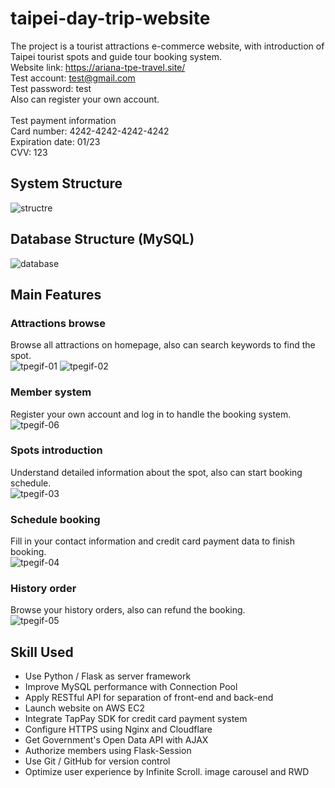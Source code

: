 # taipei-day-trip-website
The project is a tourist attractions e-commerce website, with introduction of Taipei tourist spots and guide tour booking system.</br>
Website link: https://ariana-tpe-travel.site/</br>
Test account: test@gmail.com</br>
Test password: test</br>
Also can register your own account.</br>
</br>
Test payment information</br>
Card number: 4242-4242-4242-4242</br>
Expiration date: 01/23</br>
CVV: 123

## System Structure
![structre](https://user-images.githubusercontent.com/73774991/129444488-b83567b2-eefe-4675-aacb-5048fccd31f6.png)

## Database Structure (MySQL)
![database](https://user-images.githubusercontent.com/73774991/129444486-f246324a-2112-4c9a-9c7d-185a124bedd8.png)

## Main Features
### Attractions browse
Browse all attractions on homepage, also can search keywords to find the spot.</br>
![tpegif-01](https://user-images.githubusercontent.com/73774991/129444490-0438f055-e579-4c90-a286-7b28d52be345.gif)
![tpegif-02](https://user-images.githubusercontent.com/73774991/129444505-d7f404df-f1c7-4d26-9fe6-618373fdf2a4.gif)

### Member system
Register your own account and log in to handle the booking system.</br>
![tpegif-06](https://user-images.githubusercontent.com/73774991/129444530-16349d77-549a-49dc-a649-71a02c13fc63.gif)

### Spots introduction
Understand detailed information about the spot, also can start booking schedule.</br>
![tpegif-03](https://user-images.githubusercontent.com/73774991/129444516-e7fc4314-3103-4944-8e30-37da9355c436.gif)

### Schedule booking
Fill in your contact information and credit card payment data to finish booking.</br>
![tpegif-04](https://user-images.githubusercontent.com/73774991/129444523-ed568ffb-995c-411b-af06-af7aad84b11c.gif)

### History order
Browse your history orders, also can refund the booking.</br>
![tpegif-05](https://user-images.githubusercontent.com/73774991/129444525-cf0c3892-015c-40c1-aea9-4e03c420ce26.gif)

## Skill Used
* Use Python / Flask as server framework
* Improve MySQL performance with Connection Pool
* Apply RESTful API for separation of front-end and back-end
* Launch website on AWS EC2
* Integrate TapPay SDK for credit card payment system
* Configure HTTPS using Nginx and Cloudflare
* Get Government's Open Data API with AJAX
* Authorize members using Flask-Session
* Use Git / GitHub for version control
* Optimize user experience by Infinite Scroll. image carousel and RWD
